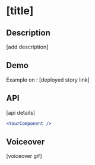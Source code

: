 # [title]

## Description
[add description]

## Demo
Example on : [deployed story link]

## API
[api details]

```jsx
<YourComponent />
```

## Voiceover

[voiceover gif]